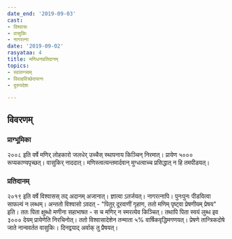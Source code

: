 ```yaml
---
date_end: '2019-09-03'
cast:
- विश्वासः
- वासुकिः
- नागरत्ना
date: '2019-09-02'
rasyataa: 4
title: मणिधनप्रतिदानम्
topics:
- स्वातन्त्र्यम्
- विवाहविच्छेदयत्नः
- दुरुपदेशः

---
```


## विवरणम्

### प्राग्भूमिका
२००८ इति वर्षे मणिर् लोहकारो जलधेर् उच्चैस् स्थापनाय किञ्चिन् निरमात्। प्रायेण ५००० रूप्यकाण्यपृच्छत्। वासुकिर् नाददात्। मणिस्त्वत्यन्तमार्दवान् मुग्धत्वाच्च प्रसिद्धात् न हि तमपीडयत्।

### प्रतिदानम्
२०१९ इति वर्षे विश्वासस् तद् अदानम् अजानात्। ज्ञात्वा ऽतर्जयत्। नागरत्नापि। पुनःपुनः पीडयित्वा साफल्यं न लब्धम्। अन्ततो विश्वासो ऽवदत् - "पितुर् दूरवाणीं गृहाण, ततो मणिम् पृष्ट्वा प्रेषणीयम् प्रेषय" इति। ततः पिता क्षुब्धो मणीना सहाभाषत - स च मणिर् न स्मरत्येव किञ्चित्। तथापि पिता स्वयं लुब्ध इव ३००० देयम् प्रायेणेति निरचिनोत्। ततो विश्वासादेशेन तन्माता ५% वार्षिकवृद्धिमगणयत्। प्रेषणे तान्त्रिकदोषे जाते नान्ववर्तत वासुकिः। दिनद्वयाद् अर्वाक् तु प्रैषयत्।
